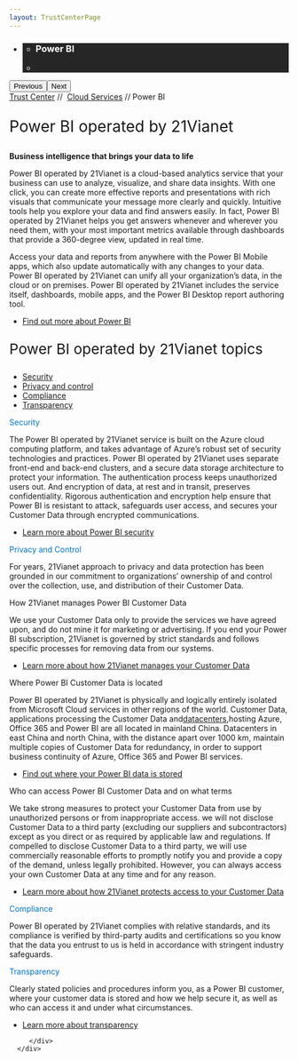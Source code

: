 ```yaml
---
layout: TrustCenterPage
---
```

<div class="row-fluid">
   <div class="span">
      <div>
         <div id="HeroWrapper" data-cols="1" data-view1="1" data-view2="1" data-view3="1" data-view4="1" class="row-fluid wider hero grid-container">
            <div class="span bp0-col-1-1 bp1-col-1-1 bp2-col-1-1 bp3-col-1-1">
               <div bi:type="slideshow" class="slideshow slideshow-hero hero" xmlns:bi="urn:schemas-microsoft-com:mscom:bi">
                  <ul bi:type="list" class="slides">
                     <li id="slide-1" bi:index="0" selectBi="">
                        <div class="heroitem light-foreground" bi:type="heroitem">
                           <div class="media" bi:parenttitle="t1">
                              <a href="" bi:track="False" bi:titleflag="t1" bi:index="0">
                                 <div data-picture="" data-alt="You are in control of your data" data-disable-swap-below="">
                                    <div data-src="https://c.s-microsoft.com/en-us/CMSImages/MS_TrustCenter_Privacy_Header.jpg?version=dc9c5b9b-c334-7922-892a-15c2cd65053d"></div>
                                    <noscript></noscript>
                                 </div>
                              </a>
                           </div>
                           <div class="text" bi:type="cta">
                              <div class="text-container">
                                 <div class="box" style="background: rgba(0,0,0,.85); color: #FFFFFF;">
                                    <ul bi:type="list" class="headerCaption subpageHeaderCaption">
                                       <li class="box-title">
                                          <h3 class="box-title" bi:type="title" bi:title="t1" style="color: #FFFFFF;">Power BI</h3>
                                       </li>
                                       <li class="box-actions box-description"><a target="_self" class="mscom-link" href=""></a></li>
                                    </ul>
                                 </div>
                              </div>
                           </div>
                        </div>
                     </li>
                  </ul>
                  <div class="navigation international" bi:track="false">
                     <div class="grid-container settop" data-title-text="Go To Slide "></div>
                  </div>
                  <div class="prev-next" bi:track="false"><button class="prev"><span class="icon-left" aria-hidden="true"></span><span class="screen-reader-text">Previous</span></button><button class="next"><span class="icon-right" aria-hidden="true"></span><span class="screen-reader-text">Next</span></button></div>
                  <div id="play-pause" class="play-pause" style="display:none">
                     <div class="pause"><button id="pauseButton" class="pause_button"><span class="icon-pause" aria-hidden="true"></span><span class="screen-reader-text">Pause</span></button></div>
                     <div class="play"><button id="playButton" class="play_button"><span class="icon-play" aria-hidden="true"></span><span class="screen-reader-text">Play</span></button></div>
                  </div>
               </div>
            </div>
         </div>
         <div id="BreadcrumbWrapper" data-cols="1" data-view1="1" data-view2="1" data-view3="1" data-view4="1" class="row-fluid grid-container mscom-grid-container breadcrumbs">
            <div class="span bp0-col-1-1 bp1-col-1-1 bp2-col-1-1 bp3-col-1-1"><a target="_self" class="mscom-link" href="../default.html">Trust Center</a> // 
               <a target="_self" class="mscom-link" href="../cloudservices/default.html">Cloud Services</a> // Power BI
            </div>
         </div>
         <div id="ContentWrapper" data-cols="2" data-view1="1" data-view2="2" data-view3="2" data-view4="2" class="row-fluid subpageBody">
            <div class="span bp0-col-1-1 bp2-col-2-1 bp3-col-2-1 bp1-col-2-2">
                     <p style="font-size:28px">Power BI operated by 21Vianet</p>
                     <p><strong>Business intelligence that brings your data to life</strong></p>
                     <p>Power BI operated by 21Vianet is a cloud-based analytics service that your business can use to analyze, visualize, and share data insights. With one click, you can create more effective reports and presentations with rich visuals that communicate your message more clearly and quickly. Intuitive tools help you explore your data and find answers easily. In fact, Power BI operated by 21Vianet helps you get answers whenever and wherever you need them, with your most important metrics available through dashboards that provide a 360-degree view, updated in real time.</p>
                     <p>Access your data and reports from anywhere with the Power BI Mobile apps, which also update automatically with any changes to your data. Power BI operated by 21Vianet can unify all your organization’s data, in the cloud or on premises. Power BI operated by 21Vianet includes the service itself, dashboards, mobile apps, and the Power BI Desktop report authoring tool.</p>
                     <ul style="list-style-type:disc;">
                        <li><a href="http://www.21vbluecloud.com/powerbi/">Find out more about Power BI</a></li>
                     </ul>
                     <p style="font-size:26px;">Power BI operated by 21Vianet topics</p>
                     <ul>
                        <li><a href="../security/default.html">Security</a></li>
                        <li><a href="../privacy/default.html">Privacy and control</a></li>
                        <li><a href="../compliance/default.html">Compliance</a></li>
                        <li><a href="../transparency/default.html">Transparency</a></li>
                     </ul>
                     <label style="color:rgb(0,115,198)">Security</label>
                     <p>The Power BI operated by 21Vianet service is built on the Azure cloud computing platform, and takes advantage of Azure’s robust set of security technologies and practices. Power BI operated by 21Vianet uses separate front-end and back-end clusters, and a secure data storage architecture to protect your information. The authentication process keeps unauthorized users out. And encryption of data, at rest and in transit, preserves confidentiality. Rigorous authentication and encryption help ensure that Power BI is resistant to attack, safeguards user access, and secures your Customer Data through encrypted communications.</p>
                     <ul style="list-style-type:disc;">
                        <li><a href="../security/powerbi-security.html">Learn more about Power BI security</a></li>
                     </ul>
                     <label style="color:rgb(0,115,198)">Privacy and Control</label>
                     <p>For years, 21Vianet approach to privacy and data protection has been grounded in our commitment to organizations’ ownership of and control over the collection, use, and distribution of their Customer Data. </p>
                     <label>How 21Vianet manages Power BI Customer Data</label>
                     <p>We use your Customer Data only to provide the services we have agreed upon, and do not mine it for marketing or advertising. If you end your Power BI subscription, 21Vianet is governed by strict standards and follows specific processes for removing data from our systems.</p>
                     <ul style="list-style-type:disc;">
                        <li><a href="../privacy/you-own-your-data.html">Learn more about how 21Vianet manages your Customer Data</a></li>
                     </ul>
                     <label>Where Power BI Customer Data is located</label>
                     <p>Power BI operated by 21Vianet is physically and logically entirely isolated from Microsoft Cloud services in other regions of the world. Customer Data, applications processing the Customer Data and<a href="../transparency/you_know_where.html">datacenters</a>,hosting Azure, Office 365 and Power BI are all located in mainland China. Datacenters in east China and north China, with the distance apart over 1000 km, maintain multiple copies of Customer Data for redundancy, in order to support business continuity of Azure, Office 365 and Power BI services.</p>
                     <ul style="list-style-type:disc;">
                        <li><a href="../transparency/you_know_where.html">Find out where your Power BI data is stored</a></li>
                     </ul>
                     <label>Who can access Power BI Customer Data and on what terms</label>
                     <p>We take strong measures to protect your Customer Data from use by unauthorized persons or from inappropriate access. we will not disclose Customer Data to a third party (excluding our suppliers and subcontractors) except as you direct or as required by applicable law and regulations. If compelled to disclose Customer Data to a third party, we will use commercially reasonable efforts to promptly notify you and provide a copy of the demand, unless legally prohibited. However, you can always access your own Customer Data at any time and for any reason.</p>
                     <ul style="list-style-type:disc">
                        <li><a href="../transparency/default.html">Learn more about how 21Vianet protects access to your Customer Data </a></li>
                     </ul>
                     <label style="color:rgb(0,115,198)">Compliance</label>
                     <p>Power BI operated by 21Vianet complies with relative standards, and its compliance is verified by third-party audits and certifications so you know that the data you entrust to us is held in accordance with stringent industry safeguards.</p>
                     <label style="color:rgb(0,115,198)">Transparency</label>
                     <p>Clearly stated policies and procedures inform you, as a Power BI customer, where your customer data is stored and how we help secure it, as well as who can access it and under what circumstances.</p>
                     <ul style="list-style-type:disc;">
                        <li><a href="../transparency/default.html">Learn more about transparency</a></li>
                </div>    
                
         </div>
      </div>
   </div>
</div>
<div class="row-fluid" data-view4="1" data-view3="1" data-view2="1" data-view1="1" data-cols="1">
   <div class="span bp0-col-1-1 bp1-col-1-1 bp2-col-1-1 bp3-col-1-1"></div>
</div>
